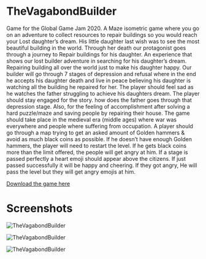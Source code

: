 # TheVagabondBuilder
Game for the Global Game Jam 2020.
A Maze isometric game where you go on an adventure to collect resources to repair buildings so you would reach your Lost daughter’s dream. His little daughter last wish was to see the most beautiful building in the world. Through her death our protagonist goes through a journey to Repair buildings for his daughter. An experience that shows our lost builder adventure in searching for his daughter’s dream. Repairing building all over the world just to make his daughter happy. Our builder will go through 7 stages of depression and refusal where in the end he accepts his daughter death and live in peace believing his daughter is watching all the building he repaired for her. The player should feel sad as he watches the father struggling to achieve his daughters dream.
The player should stay engaged for the story. how does the father goes through that depression stage. Also, for the feeling of accomplishment after solving a hard puzzle/maze and saving people by repairing their house. The game should take place in the medieval era (middle ages) where war was everywhere and people where suffering from occupation. A player should go through a map trying to get an asked amount of Golden hammers & avoid as much black coins as possible. If he doesn’t have enough Golden hammers, the player will need to restart the level. If he gets black coins more than the limit offered, the people will get angry at him. If a stage is passed perfectly a heart emoji should appear above the citizens. If just passed successfully it will be happy and cheering. If they got angry, He will pass the level but they will get angry emojis at him.

[Download the game here](https://github.com/KareemMAX/TheVagabondBuilder/releases/download/1.0/The.Vagabond.Builder.zip)

# Screenshots
![TheVagabondBuilder](https://ggj.s3.amazonaws.com/styles/game_content__wide/games/screenshots/2020/02/202842/untitled.png)

![TheVagabondBuilder](https://ggj.s3.amazonaws.com/styles/game_content__wide/games/screenshots/2020/02/202842/untitled_0.png)

![TheVagabondBuilder](https://ggj.s3.amazonaws.com/styles/game_content__wide/games/screenshots/2020/02/202842/untitled_1.png)
